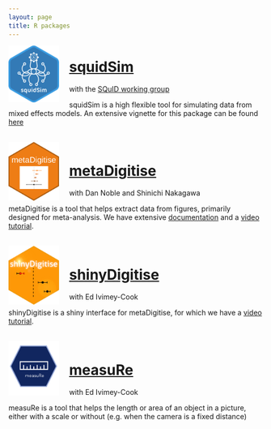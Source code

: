 ```yaml
---
layout: page
title: R packages
---
```


<img id='logo1' src='squidSim_logo.png' align='left' alt='' style='padding-right:20px;' width='100'>

# [squidSim](https://github.com/squidgroup/squidSim)
with the [SQuID working group](http://squidgroup.org)

squidSim is a high flexible tool for simulating data from mixed effects models. An extensive vignette for this package can be found [here](https://squidgroup.org/squidSim_vignette/)

<br />

<img id='logo2' src='metaDigitise.png' align='left' alt='' style='padding-right:20px;' width='100'>

# [metaDigitise](https://github.com/daniel1noble/metaDigitise)
with Dan Noble and Shinichi Nakagawa

metaDigitise is a tool that helps extract data from figures, primarily designed for meta-analysis. We have extensive [documentation](https://github.com/daniel1noble/metaDigitise) and a [video tutorial](https://www.youtube.com/watch?v=2Q8TzgRSACM).

<br />

<img id='logo3' src='shinyDigitise.png' align='left' alt='' style='padding-right:20px;' width='100'>

# [shinyDigitise](https://github.com/EIvimeyCook/ShinyDigitise)
with Ed Ivimey-Cook

shinyDigitise is a shiny interface for metaDigitise, for which we have a [video tutorial](https://www.youtube.com/watch?v=b9KvRsO8SPY).

<br />

<img id='logo4' src='measuRe.png' align='left' alt='' style='padding-right:20px;' width='100'>

# [measuRe](https://github.com/joelpick/measuRe) 
with Ed Ivimey-Cook

measuRe is a tool that helps the length or area of an object in a picture, either with a scale or without (e.g. when the camera is a fixed distance)
